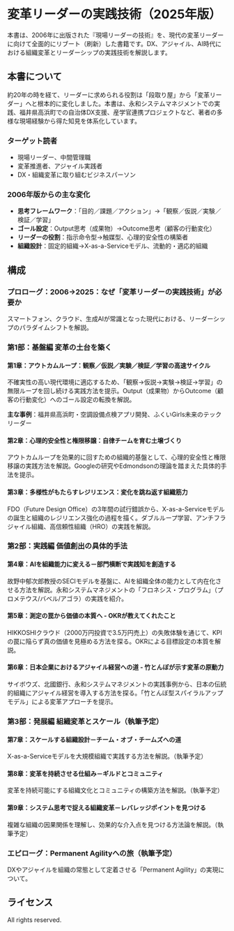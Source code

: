 # 変革リーダーの実践技術（2025年版）

本書は、2006年に出版された『現場リーダーの技術』を、現代の変革リーダーに向けて全面的にリブート（刷新）した書籍です。DX、アジャイル、AI時代における組織変革とリーダーシップの実践技術を解説します。

## 本書について

約20年の時を経て、リーダーに求められる役割は「段取り屋」から「変革リーダー」へと根本的に変化しました。本書は、永和システムマネジメントでの実践、福井県高浜町での自治体DX支援、産学官連携プロジェクトなど、著者の多様な現場経験から得た知見を体系化しています。

### ターゲット読者
- 現場リーダー、中間管理職
- 変革推進者、アジャイル実践者
- DX・組織変革に取り組むビジネスパーソン

### 2006年版からの主な変化
- **思考フレームワーク**：「目的／課題／アクション」→「観察／仮説／実験／検証／学習」
- **ゴール設定**：Output思考（成果物）→Outcome思考（顧客の行動変化）
- **リーダーの役割**：指示命令型→触媒型、心理的安全性の構築者
- **組織設計**：固定的組織→X-as-a-Serviceモデル、流動的・適応的組織

## 構成

### プロローグ：2006→2025：なぜ「変革リーダーの実践技術」が必要か
スマートフォン、クラウド、生成AIが常識となった現代における、リーダーシップのパラダイムシフトを解説。

### **第1部：基盤編** 変革の土台を築く

#### 第1章：アウトカムループ：観察／仮説／実験／検証／学習の高速サイクル
不確実性の高い現代環境に適応するため、「観察→仮説→実験→検証→学習」の無限ループを回し続ける実践方法を提示。Output（成果物）からOutcome（顧客の行動変化）へのゴール設定の転換を解説。

**主な事例**：福井県高浜町・空調設備点検アプリ開発、ふくいGirls未来のテックリーダー

#### 第2章：心理的安全性と権限移譲：自律チームを育む土壌づくり
アウトカムループを効果的に回すための組織的基盤として、心理的安全性と権限移譲の実践方法を解説。Googleの研究やEdmondsonの理論を踏まえた具体的手法を提示。

#### 第3章：多様性がもたらすレジリエンス：変化を跳ね返す組織筋力
FDO（Future Design Office）の3年間の試行錯誤から、X-as-a-Serviceモデルの誕生と組織のレジリエンス強化の過程を描く。ダブルループ学習、アンチフラジャイル組織、高信頼性組織（HRO）の実践を解説。

### **第2部：実践編** 価値創出の具体的手法

#### 第4章：AIを組織能力に変える－部門横断で実践知を創造する
故野中郁次郎教授のSECIモデルを基盤に、AIを組織全体の能力として内在化させる方法を解説。永和システムマネジメントの「フロネシス・プログラム」（プロメテウス/バベル/アゴラ）の実践を紹介。

#### 第5章：測定の罠から価値の本質へ - OKRが教えてくれたこと
HIKKOSHIクラウド（2000万円投資で3.5万円売上）の失敗体験を通じて、KPIの罠に陥らず真の価値を見極める方法を探る。OKRによる目標設定の本質を解説。

#### 第6章：日本企業におけるアジャイル経営への道 - 竹とんぼが示す変革の原動力
サイボウズ、北國銀行、永和システムマネジメントの実践事例から、日本の伝統的組織にアジャイル経営を導入する方法を探る。「竹とんぼ型スパイラルアップモデル」による変革アプローチを提示。

### **第3部：発展編** 組織変革とスケール（執筆予定）

#### 第7章：スケールする組織設計－チーム・オブ・チームズへの道
X-as-a-Serviceモデルを大規模組織で実践する方法を解説。（執筆予定）

#### 第8章：変革を持続させる仕組み－ギルドとコミュニティ
変革を持続可能にする組織文化とコミュニティの構築方法を解説。（執筆予定）

#### 第9章：システム思考で捉える組織変革－レバレッジポイントを見つける
複雑な組織の因果関係を理解し、効果的な介入点を見つける方法論を解説。（執筆予定）

### エピローグ：Permanent Agilityへの旅（執筆予定）
DXやアジャイルを組織の常態として定着させる「Permanent Agility」の実現について。

## ライセンス

All rights reserved.

